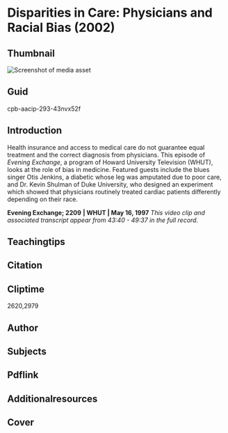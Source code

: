 # Disparities in Care: Physicians and Racial Bias (2002)

## Thumbnail

![Screenshot of media asset](https://s3.amazonaws.com/americanarchive.org/primary_source_sets/5-293-43nvx52f.jpg "Screenshot media asset")

## Guid
cpb-aacip-293-43nvx52f

## Introduction

Health insurance and access to medical care do not guarantee equal treatment and the correct diagnosis from physicians. This episode of *Evening Exchange*, a program of Howard University Television (WHUT), looks at the role of bias in medicine. Featured guests include the blues singer Otis Jenkins, a diabetic whose leg was amputated due to poor care, and Dr. Kevin Shulman of Duke University, who designed an experiment which showed that physicians routinely treated cardiac patients differently depending on their race.

<b>Evening Exchange; 2209</b>
<b>| WHUT | May 16, 1997</b>
<i>This video clip and associated transcript appear from 43:40 - 49:37 in the full record.</i>

## Teachingtips

## Citation

## Cliptime

2620,2979

## Author
## Subjects
## Pdflink
## Additionalresources
## Cover
